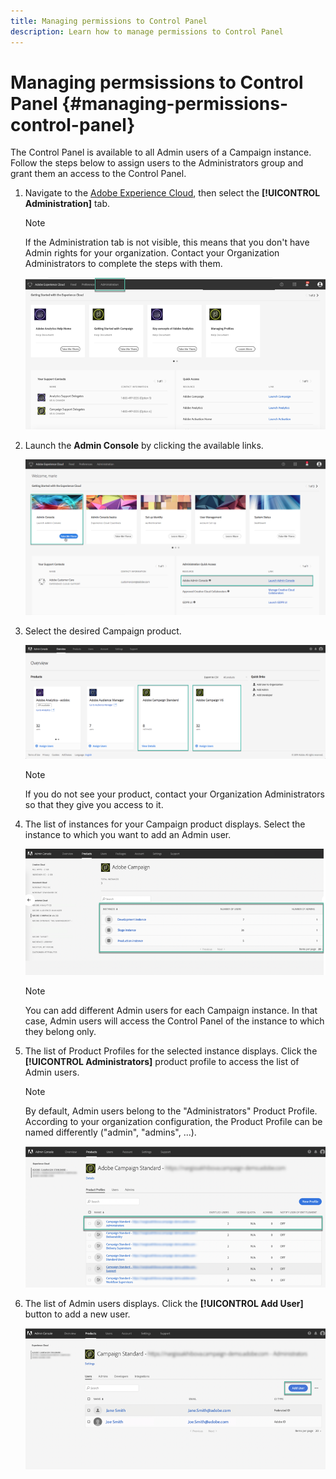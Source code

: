 ```yaml
---
title: Managing permissions to Control Panel
description: Learn how to manage permissions to Control Panel
---
```


# Managing permsissions to Control Panel {#managing-permissions-control-panel}

The Control Panel is available to all Admin users of a Campaign instance. Follow the steps below to assign users to the Administrators group and grant them an access to the Control Panel.

1. Navigate to the [Adobe Experience Cloud](https://amc.experiencecloud.adobe.com/exc-content/login.html), then select the **[!UICONTROL Administration]** tab.

    >[!NOTE]
    >
    >If the Administration tab is not visible, this means that you don't have Admin rights for your organization. Contact your Organization Administrators to complete the steps with them.

    ![](assets/control_panel_add_user1.png)

1. Launch the **Admin Console** by clicking the available links.

    ![](assets/control_panel_admin1.png)

1. Select the desired Campaign product.

    ![](assets/control_panel_add_user3.png)

    >[!NOTE]
    >
    >If you do not see your product, contact your Organization Administrators so that they give you access to it.

1. The list of instances for your Campaign product displays. Select the instance to which you want to add an Admin user.

    ![](assets/control_panel_add_user4.png)

    >[!NOTE]
    >
    >You can add different Admin users for each Campaign instance. In that case, Admin users will access the Control Panel of the instance to which they belong only.

1. The list of Product Profiles for the selected instance displays. Click the **[!UICONTROL Administrators]** product profile to access the list of Admin users.

    >[!NOTE]
    >
    >By default, Admin users belong to the "Administrators" Product Profile. According to your organization configuration, the Product Profile can be named differently ("admin", "admins", ...).

    ![](assets/control_panel_add_user_5.png)

1. The list of Admin users displays. Click the **[!UICONTROL Add User]** button to add a new user.

    ![](assets/control_panel_add_user_6.png)
